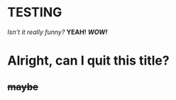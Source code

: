 # TESTING
*Isn't it really funny?*
**YEAH!**
***WOW!***
# Alright, can I quit this title?
## ~~maybe~~
